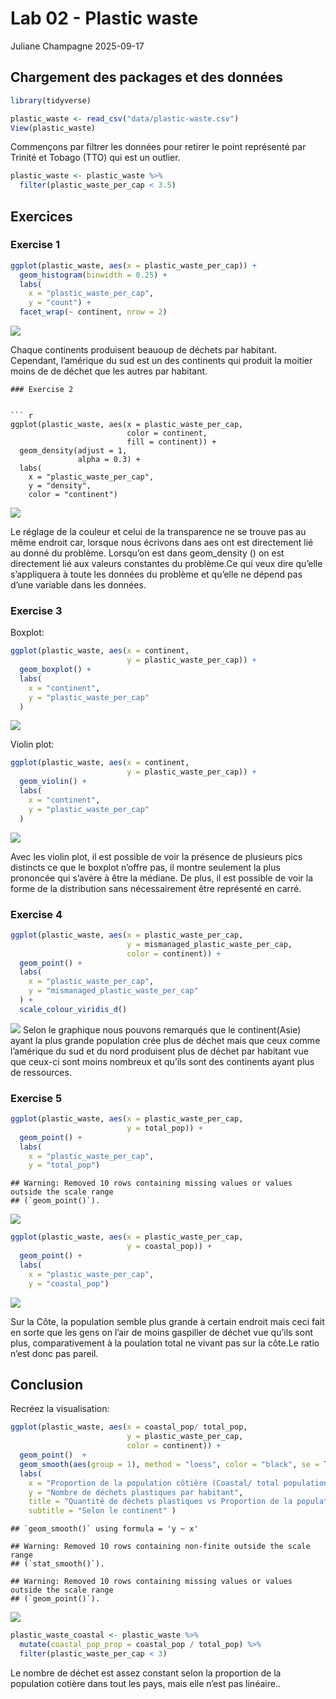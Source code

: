 Lab 02 - Plastic waste
================
Juliane Champagne
2025-09-17

## Chargement des packages et des données

``` r
library(tidyverse) 
```

``` r
plastic_waste <- read_csv("data/plastic-waste.csv")
View(plastic_waste)
```

Commençons par filtrer les données pour retirer le point représenté par
Trinité et Tobago (TTO) qui est un outlier.

``` r
plastic_waste <- plastic_waste %>%
  filter(plastic_waste_per_cap < 3.5)
```

## Exercices

### Exercise 1

``` r
ggplot(plastic_waste, aes(x = plastic_waste_per_cap)) +
  geom_histogram(binwidth = 0.25) +
  labs(
    x = "plastic_waste_per_cap",
    y = "count") +
  facet_wrap(~ continent, nrow = 2)
```

![](lab-02-juliane1233109_files/figure-gfm/plastic-waste-continent-1.png)<!-- -->

Chaque continents produisent beauoup de déchets par habitant. Cependant,
l’amérique du sud est un des continents qui produit la moitier moins de
de déchet que les autres par habitant.

    ### Exercise 2


    ``` r
    ggplot(plastic_waste, aes(x = plastic_waste_per_cap,
                              color = continent,
                              fill = continent)) +
      geom_density(adjust = 1,
                   alpha = 0.3) +
      labs(
        x = "plastic_waste_per_cap", 
        y = "density",
        color = "continent")

![](lab-02-juliane1233109_files/figure-gfm/plastic-waste-density-1.png)<!-- -->

Le réglage de la couleur et celui de la transparence ne se trouve pas au
même endroit car, lorsque nous écrivons dans aes ont est directement lié
au donné du problème. Lorsqu’on est dans geom_density () on est
directement lié aux valeurs constantes du problème.Ce qui veux dire
qu’elle s’appliquera à toute les données du problème et qu’elle ne
dépend pas d’une variable dans les données.

### Exercise 3

Boxplot:

``` r
ggplot(plastic_waste, aes(x = continent,
                          y = plastic_waste_per_cap)) +
  geom_boxplot() +
  labs(
    x = "continent",
    y = "plastic_waste_per_cap"
  )
```

![](lab-02-juliane1233109_files/figure-gfm/plastic-waste-boxplot-1.png)<!-- -->

Violin plot:

``` r
ggplot(plastic_waste, aes(x = continent,
                          y = plastic_waste_per_cap)) +
  geom_violin() +
  labs(
    x = "continent",
    y = "plastic_waste_per_cap"
  )
```

![](lab-02-juliane1233109_files/figure-gfm/plastic-waste-violin-1.png)<!-- -->

Avec les violin plot, il est possible de voir la présence de plusieurs
pics distincts ce que le boxplot n’offre pas, il montre seulement la
plus prononcée qui s’avère à être la médiane. De plus, il est possible
de voir la forme de la distribution sans nécessairement être représenté
en carré.

### Exercise 4

``` r
ggplot(plastic_waste, aes(x = plastic_waste_per_cap,
                          y = mismanaged_plastic_waste_per_cap,
                          color = continent)) +
  geom_point() +
  labs(
    x = "plastic_waste_per_cap",
    y = "mismanaged_plastic_waste_per_cap"
  ) +
  scale_colour_viridis_d()
```

![](lab-02-juliane1233109_files/figure-gfm/plastic-waste-mismanaged-1.png)<!-- -->
Selon le graphique nous pouvons remarqués que le continent(Asie) ayant
la plus grande population crée plus de déchet mais que ceux comme
l’amérique du sud et du nord produisent plus de déchet par habitant vue
que ceux-ci sont moins nombreux et qu’ils sont des continents ayant plus
de ressources.

### Exercise 5

``` r
ggplot(plastic_waste, aes(x = plastic_waste_per_cap,
                          y = total_pop)) +
  geom_point() +
  labs(
    x = "plastic_waste_per_cap",
    y = "total_pop")
```

    ## Warning: Removed 10 rows containing missing values or values outside the scale range
    ## (`geom_point()`).

![](lab-02-juliane1233109_files/figure-gfm/plastic-waste-population-total-1.png)<!-- -->

``` r
ggplot(plastic_waste, aes(x = plastic_waste_per_cap,
                          y = coastal_pop)) +
  geom_point() +
  labs(
    x = "plastic_waste_per_cap",
    y = "coastal_pop")
```

![](lab-02-juliane1233109_files/figure-gfm/plastic-waste-population-coastal-1.png)<!-- -->

Sur la Côte, la population semble plus grande à certain endroit mais
ceci fait en sorte que les gens on l’air de moins gaspiller de déchet
vue qu’ils sont plus, comparativement à la poulation total ne vivant pas
sur la côte.Le ratio n’est donc pas pareil.

## Conclusion

Recréez la visualisation:

``` r
ggplot(plastic_waste, aes(x = coastal_pop/ total_pop,
                          y = plastic_waste_per_cap,
                          color = continent)) +
  geom_point()  +
  geom_smooth(aes(group = 1), method = "loess", color = "black", se = TRUE) +
  labs(
    x = "Proportion de la population côtière (Coastal/ total population)",
    y = "Nombre de déchets plastiques par habitant",
    title = "Quantité de déchets plastiques vs Proportion de la population côtière",
    subtitle = "Selon le continent" )
```

    ## `geom_smooth()` using formula = 'y ~ x'

    ## Warning: Removed 10 rows containing non-finite outside the scale range
    ## (`stat_smooth()`).

    ## Warning: Removed 10 rows containing missing values or values outside the scale range
    ## (`geom_point()`).

![](lab-02-juliane1233109_files/figure-gfm/recreate-viz-1.png)<!-- -->

``` r
plastic_waste_coastal <- plastic_waste %>% 
  mutate(coastal_pop_prop = coastal_pop / total_pop) %>%
  filter(plastic_waste_per_cap < 3)    
```

Le nombre de déchet est assez constant selon la proportion de la
population cotière dans tout les pays, mais elle n’est pas linéaire..
